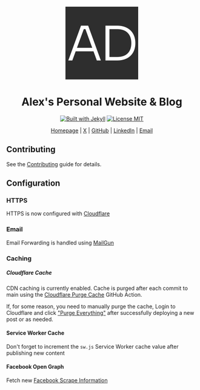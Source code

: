 <p align="center">
  <a href="https://alexdiliberto.com"><img src="https://raw.githubusercontent.com/alexdiliberto/alexdiliberto.github.io/main/static/android-chrome-192x192.png" alt="alexdiliberto.com website favicon"></a>
</p>

<h1 align="center">Alex's Personal Website &amp; Blog</h1>

<p align="center">
  <a href="https://gohugo.io/"><img src="https://img.shields.io/badge/Built%20with-Hugo-blue.svg" alt="Built with Jekyll"></a>
  <a href="https://en.wikipedia.org/wiki/MIT_License"><img src="https://img.shields.io/badge/license-MIT-blue.svg" alt="License MIT"></a>
</p>

<p align="center">
  <a href="https://alexdiliberto.com">Homepage</a>&nbsp;|
  <a href="https://x.com/alex_diliberto">X</a>&nbsp;|
  <a href="https://github.com/alexdiliberto">GitHub</a>&nbsp;|
  <a href="https://www.linkedin.com/in/alexdiliberto">LinkedIn</a>&nbsp;|
  <a href="mailto:hello@alexdiliberto.com">Email</a>
</p>

## Contributing

See the [Contributing](CONTRIBUTING.md) guide for details.

## Configuration

### HTTPS

HTTPS is now configured with [Cloudflare](https://www.cloudflare.com/a/overview/alexdiliberto.com)

### Email

Email Forwarding is handled using [MailGun](https://app.mailgun.com)

### Caching

##### Cloudflare Cache

CDN caching is currently enabled. Cache is purged after each commit to main using the [Cloudflare Purge Cache](https://github.com/marketplace/actions/cloudflare-purge-cache) GitHub Action.

If, for some reason, you need to manually purge the cache, Login to Cloudflare and click ["Purge Everything"](https://blog.cloudflare.com/secure-and-fast-github-pages-with-cloudflare/#step4cacheallthethings) after successfully deploying a new post or as needed.

#### Service Worker Cache
Don't forget to increment the `sw.js` Service Worker cache value after publishing new content

#### Facebook Open Graph

Fetch new [Facebook Scrape Information](https://developers.facebook.com/tools/debug/og/object/)
